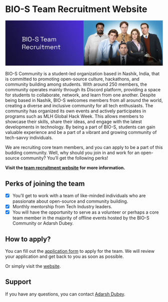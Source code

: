 # BIO-S Team Recruitment Website

![BIO-S Team Recruitment Website](./src/assets/header_banner.webp)

BIO-S Community is a student-led organization based in Nashik, India, that is committed to promoting open-source culture, hackathons, and community building among students. With around 250 members, the community operates mainly through its Discord platform, providing a space for students to collaborate, network, and learn from one another. Despite being based in Nashik, BIO-S welcomes members from all around the world, creating a diverse and inclusive community for all tech enthusiasts. The community has organized its own events and actively participates in programs such as MLH Global Hack Week. This allows members to showcase their skills, share their ideas, and engage with the latest developments in technology. By being a part of BIO-S, students can gain valuable experience and be a part of a vibrant and growing community of tech-savvy individuals.

We are recruiting core team members, and you can apply to be a part of this budding community. Well, why should you join in and work for an open-source community? You’ll get the following perks!

**Visit the [team recruitment website](https://bios-community.github.io/team/) for more information.**

## Perks of joining the team

- [x] You’ll get to work with a team of like-minded individuals who are passionate about open-source and community building.
- [x] Monthly mentorship from Tech Industry leaders.
- [x] You will have the opportunity to serve as a volunteer or perhaps a core team member in the majority of offline events hosted by the BIO-S Community or Adarsh Dubey.

## How to apply?

You can fill out the [application form](https://k0c2cs6383a.typeform.com/to/qwclfSmo) to apply for the team. We will review your application and get back to you as soon as possible.

Or simply visit the [website](https://bios-community.github.io/team/).

## Support

If you have any questions, you can contact [Adarsh Dubey](https://bio.link/inclinedadarsh).
